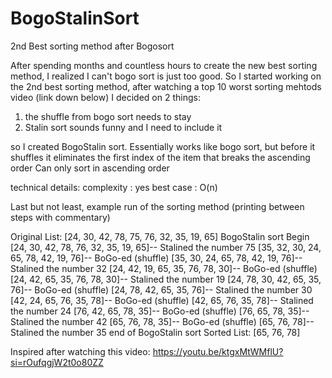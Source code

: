 # BogoStalinSort
2nd Best sorting method after Bogosort

After spending months and countless hours to create the new best sorting method, I realized I can't bogo sort is just too good.
So I started working on the 2nd best sorting method, after watching a top 10 worst sorting mehtods video (link down below)
I decided on 2 things:
1) the shuffle from bogo sort needs to stay
2) Stalin sort sounds funny and I need to include it

so I created BogoStalin sort.
Essentially works like bogo sort, but before it shuffles it eliminates the first index of the item that breaks the ascending order
Can only sort in ascending order

technical details:
complexity : yes
best case : O(n)


Last but not least, example run of the sorting method (printing between steps with commentary)

Original List: [24, 30, 42, 78, 75, 76, 32, 35, 19, 65]
BogoStalin sort Begin
[24, 30, 42, 78, 76, 32, 35, 19, 65]-- Stalined the number 75
[35, 32, 30, 24, 65, 78, 42, 19, 76]-- BoGo-ed (shuffle)
[35, 30, 24, 65, 78, 42, 19, 76]-- Stalined the number 32
[24, 42, 19, 65, 35, 76, 78, 30]-- BoGo-ed (shuffle)
[24, 42, 65, 35, 76, 78, 30]-- Stalined the number 19
[24, 78, 30, 42, 65, 35, 76]-- BoGo-ed (shuffle)
[24, 78, 42, 65, 35, 76]-- Stalined the number 30
[42, 24, 65, 76, 35, 78]-- BoGo-ed (shuffle)
[42, 65, 76, 35, 78]-- Stalined the number 24
[76, 42, 65, 78, 35]-- BoGo-ed (shuffle)
[76, 65, 78, 35]-- Stalined the number 42
[65, 76, 78, 35]-- BoGo-ed (shuffle)
[65, 76, 78]-- Stalined the number 35
end of BogoStalin sort
Sorted List: [65, 76, 78]


Inspired after watching this video: https://youtu.be/ktgxMtWMflU?si=rOufqgjW2t0o80ZZ
